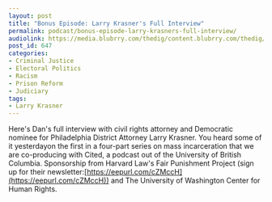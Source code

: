 ```yaml
---
layout: post
title: "Bonus Episode: Larry Krasner's Full Interview"
permalink: podcast/bonus-episode-larry-krasners-full-interview/
audiolink: https://media.blubrry.com/thedig/content.blubrry.com/thedig/The_Dig_-_EP_53_-_Krasner.mp3
post_id: 647
categories: 
- Criminal Justice
- Electoral Politics
- Racism
- Prison Reform
- Judiciary
tags: 
- Larry Krasner
---
```


Here's Dan's full interview with civil rights attorney and Democratic nominee for Philadelphia District Attorney Larry Krasner. You heard some of it yesterdayon the first in a four-part series on mass incarceration that we are co-producing with Cited, a podcast out of the University of British Columbia. Sponsorship from Harvard Law's Fair Punishment Project (sign up for their newsletter:[https://eepurl.com/cZMccH](https://eepurl.com/cZMccH)) and The University of Washington Center for Human Rights.
